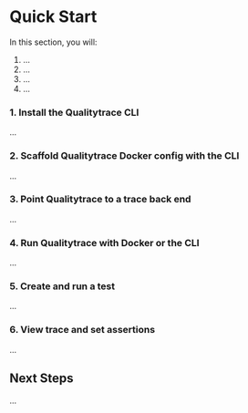 # Quick Start

In this section, you will:
1. ...
2. ...
3. ...
4. ...

### **1. Install the Qualitytrace CLI**

...

### **2. Scaffold Qualitytrace Docker config with the CLI**

...

### **3. Point Qualitytrace to a trace back end**

...

### **4. Run Qualitytrace with Docker or the CLI**

...

### **5. Create and run a test**

...

### **6. View trace and set assertions**

...

## Next Steps

...

<!--And, if you want, connect with us on [Discord](https://discord.gg/6zupCZFQbe) to tell us about your experience!-->